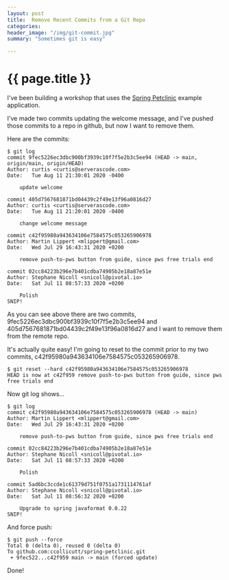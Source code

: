 ```yaml
---
layout: post
title:  Remove Recent Commits from a Git Repo
categories:
header_image: "/img/git-commit.jpg"
summary: "Sometimes git is easy"

---
```


# {{ page.title }}

I've been building a workshop that uses the [Spring Petclinic](https://github.com/spring-projects/spring-petclinic) example application.

I've made two commits updating the welcome message, and I've pushed those commits to a repo in github, but now I want to remove them.

Here are the commits:

```
$ git log
commit 9fec5226ec3dbc900bf3939c10f7f5e2b3c5ee94 (HEAD -> main, origin/main, origin/HEAD)
Author: curtis <curtis@serverascode.com>
Date:   Tue Aug 11 21:30:01 2020 -0400

    update welcome

commit 405d7567681871bd04439c2f49e13f96a0816d27
Author: curtis <curtis@serverascode.com>
Date:   Tue Aug 11 21:20:01 2020 -0400

    change welcome message

commit c42f95980a943634106e7584575c053265906978
Author: Martin Lippert <mlippert@gmail.com>
Date:   Wed Jul 29 16:43:31 2020 +0200

    remove push-to-pws button from guide, since pws free trials end

commit 02cc84223b296e7b401cdba74905b2e18a87e51e
Author: Stephane Nicoll <snicoll@pivotal.io>
Date:   Sat Jul 11 08:57:33 2020 +0200

    Polish
SNIP!
```

As you can see above there are two commits, 9fec5226ec3dbc900bf3939c10f7f5e2b3c5ee94 and 405d7567681871bd04439c2f49e13f96a0816d27 and I want to remove them from the remote repo.

It's actually quite easy! I'm going to reset to the commit prior to my two commits, c42f95980a943634106e7584575c053265906978.

```
$ git reset --hard c42f95980a943634106e7584575c053265906978
HEAD is now at c42f959 remove push-to-pws button from guide, since pws free trials end
```

Now git log shows...

```
$ git log
commit c42f95980a943634106e7584575c053265906978 (HEAD -> main)
Author: Martin Lippert <mlippert@gmail.com>
Date:   Wed Jul 29 16:43:31 2020 +0200

    remove push-to-pws button from guide, since pws free trials end

commit 02cc84223b296e7b401cdba74905b2e18a87e51e
Author: Stephane Nicoll <snicoll@pivotal.io>
Date:   Sat Jul 11 08:57:33 2020 +0200

    Polish

commit 5ad6bc3ccde1c61379d751f0751a1731114761af
Author: Stephane Nicoll <snicoll@pivotal.io>
Date:   Sat Jul 11 08:56:32 2020 +0200

    Upgrade to spring javaformat 0.0.22
SNIP!
```

And force push:

```
$ git push --force
Total 0 (delta 0), reused 0 (delta 0)
To github.com:ccollicutt/spring-petclinic.git
 + 9fec522...c42f959 main -> main (forced update)
```

Done!

